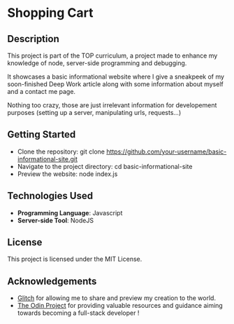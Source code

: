 # Shopping Cart

## Description

This project is part of the TOP curriculum, a project made to enhance my knowledge of node, server-side programming and debugging.

It showcases a basic informational website where I give a sneakpeek of my soon-finished Deep Work article along with some information about myself and a contact me page.

Nothing too crazy, those are just irrelevant information for developement purposes (setting up a server, manipulating urls, requests...)

## Getting Started

- Clone the repository: git clone https://github.com/your-username/basic-informational-site.git
- Navigate to the project directory: cd basic-informational-site
- Preview the website: node index.js

## Technologies Used

- **Programming Language**: Javascript
- **Server-side Tool**: NodeJS

## License

This project is licensed under the MIT License.

## Acknowledgements

- [Glitch](https://glitch.com/) for allowing me to share and preview my creation to the world.
- [The Odin Project](https://www.theodinproject.com/) for providing valuable resources and guidance aiming towards becoming a full-stack developer !
